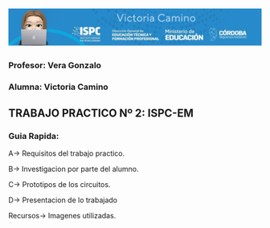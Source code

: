 # ![alt text](../recursos/logo.jpg)
### Profesor: Vera Gonzalo
### Alumna: Victoria Camino

## TRABAJO PRACTICO Nº 2: ISPC-EM
### Guia Rapida:  

A→ Requisitos del trabajo practico.

B→ Investigacion por parte del alumno.

C→ Prototipos de los circuitos.

D→ Presentacion de lo trabajado
 
Recursos→ Imagenes utilizadas.